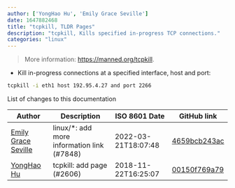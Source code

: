 ```yaml
---
author: ['YongHao Hu', 'Emily Grace Seville']
date: 1647882468
title: "tcpkill, TLDR Pages"
description: "tcpkill, Kills specified in-progress TCP connections."
categories: "linux"
---
```

> More information: <https://manned.org/tcpkill>.

- Kill in-progress connections at a specified interface, host and port:

```bash
tcpkill -i eth1 host 192.95.4.27 and port 2266
```
List of changes to this documentation


Author | Description | ISO 8601 Date | GitHub link
------|-----|-----|-----
[Emily Grace Seville](mailto:emilyseville7cf@gmail.com) | linux/*: add more information link (#7848) | 2022-03-21T18:07:48 | [4659bcb243ac](https://github.com/tldr-pages/tldr/commit/4659bcb243ac572c9e0c95117097801f1e62bda4)
[YongHao Hu](mailto:christopherwuy@gmail.com) | tcpkill: add page (#2606) | 2018-11-22T16:25:07 | [00150f769a79](https://github.com/tldr-pages/tldr/commit/00150f769a792562600b71d92f4a9b78ded6f18d)

